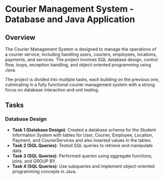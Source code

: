 # Courier Management System - Database and Java Application

## Overview
The Courier Management System is designed to manage the operations of a courier service, including handling users, couriers, employees, locations, payments, and services. The project involves SQL database design, control flow, loops, exception handling, and object-oriented programming using Java.

The project is divided into multiple tasks, each building on the previous one, culminating in a fully functional courier management system with a strong focus on database interaction and unit testing.

## Tasks

### Database Design

- **Task 1 (Database Design)**: Created a database schema for the Student Information System with tables for User, Courier, Employee, Location, Payment, and CourierServices and also inserted values in the tables.
- **Task 2 (SQL Queries)**: Tested SQL queries to retrieve and manipulate data.
- **Task 3 (SQL Queries)**: Performed queries using aggregate functions, joins, and GROUP BY.
- **Task 4 (SQL Queries)**: Use subqueries and implement object-oriented programming concepts in Java.